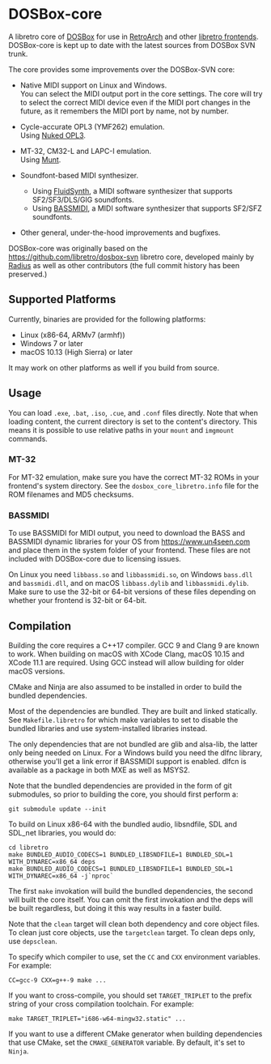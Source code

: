 # DOSBox-core

A libretro core of [DOSBox](https://www.dosbox.com) for use in
[RetroArch](https://www.retroarch.com) and other
[libretro frontends](https://www.libretro.com/index.php/powered-by-libretro).
DOSBox-core is kept up to date with the latest sources from DOSBox SVN trunk.

The core provides some improvements over the DOSBox-SVN core:

* Native MIDI support on Linux and Windows.  
  You can select the MIDI output port in the core settings. The core will try
  to select the correct MIDI device even if the MIDI port changes in the
  future, as it remembers the MIDI port by name, not by number.

* Cycle-accurate OPL3 (YMF262) emulation.  
  Using [Nuked OPL3](https://nukeykt.retrohost.net).

* MT-32, CM32-L and LAPC-I emulation.  
  Using [Munt](https://github.com/munt/munt).

* Soundfont-based MIDI synthesizer.  
  - Using [FluidSynth](http://www.fluidsynth.org), a MIDI software synthesizer
    that supports SF2/SF3/DLS/GIG soundfonts.
  - Using [BASSMIDI](https://www.un4seen.com), a MIDI software synthesizer that
    supports SF2/SFZ soundfonts.

* Other general, under-the-hood improvements and bugfixes.

DOSBox-core was originally based on the https://github.com/libretro/dosbox-svn
libretro core, developed mainly by [Radius](https://github.com/fr500) as well
as other contributors (the full commit history has been preserved.)

## Supported Platforms

Currently, binaries are provided for the following platforms:

* Linux (x86-64, ARMv7 (armhf))
* Windows 7 or later
* macOS 10.13 (High Sierra) or later

It may work on other platforms as well if you build from source.

## Usage

You can load `.exe`, `.bat`, `.iso`, `.cue`, and `.conf` files directly. Note
that when loading content, the current directory is set to the content's
directory. This means it is possible to use relative paths in your `mount` and
`imgmount` commands.

### MT-32

For MT-32 emulation, make sure you have the correct MT-32 ROMs in your
frontend's system directory. See the `dosbox_core_libretro.info` file for the
ROM filenames and MD5 checksums.

### BASSMIDI

To use BASSMIDI for MIDI output, you need to download the BASS and BASSMIDI
dynamic libraries for your OS from https://www.un4seen.com and place them in
the system folder of your frontend. These files are not included with
DOSBox-core due to licensing issues.

On Linux you need `libbass.so` and `libbassmidi.so`, on Windows `bass.dll` and
`bassmidi.dll`, and on macOS `libbass.dylib` and `libbassmidi.dylib`. Make sure
to use the 32-bit or 64-bit versions of these files depending on whether your
frontend is 32-bit or 64-bit.

## Compilation

Building the core requires a C++17 compiler. GCC 9 and Clang 9 are known to
work. When building on macOS with XCode Clang, macOS 10.15 and XCode 11.1 are
required. Using GCC instead will allow building for older macOS versions.

CMake and Ninja are also assumed to be installed in order to build the bundled
dependencies.

Most of the dependencies are bundled. They are built and linked statically.
See `Makefile.libretro` for which make variables to set to disable the bundled
libraries and use system-installed libraries instead.

The only dependencies that are not bundled are glib and alsa-lib, the latter
only being needed on Linux. For a Windows build you need the dlfnc library,
otherwise you'll get a link error if BASSMIDI support is enabled. dlfcn is
available as a package in both MXE as well as MSYS2.

Note that the bundled dependencies are provided in the form of git submodules,
so prior to building the core, you should first perform a:

    git submodule update --init

To build on Linux x86-64 with the bundled audio, libsndfile, SDL and SDL_net
libraries, you would do:

    cd libretro
    make BUNDLED_AUDIO_CODECS=1 BUNDLED_LIBSNDFILE=1 BUNDLED_SDL=1 WITH_DYNAREC=x86_64 deps
    make BUNDLED_AUDIO_CODECS=1 BUNDLED_LIBSNDFILE=1 BUNDLED_SDL=1 WITH_DYNAREC=x86_64 -j`nproc`

The first `make` invokation will build the bundled dependencies, the second
will built the core itself. You can omit the first invokation and the deps
will be built regardless, but doing it this way results in a faster build.

Note that the `clean` target will clean both dependency
and core object files. To clean just core objects, use the `targetclean`
target. To clean deps only, use `depsclean`.

To specify which compiler to use, set the `CC` and `CXX` environment
variables. For example:

    CC=gcc-9 CXX=g++-9 make ...

If you want to cross-compile, you should set `TARGET_TRIPLET` to the prefix
string of your cross compilation toolchain. For example:

    make TARGET_TRIPLET="i686-w64-mingw32.static" ...

If you want to use a different CMake generator when building dependencies that
use CMake, set the `CMAKE_GENERATOR` variable. By default, it's set to `Ninja`.
